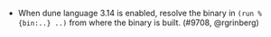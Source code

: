 - When dune language 3.14 is enabled, resolve the binary in `(run %{bin:..}
  ..)` from where the binary is built. (#9708, @rgrinberg)
